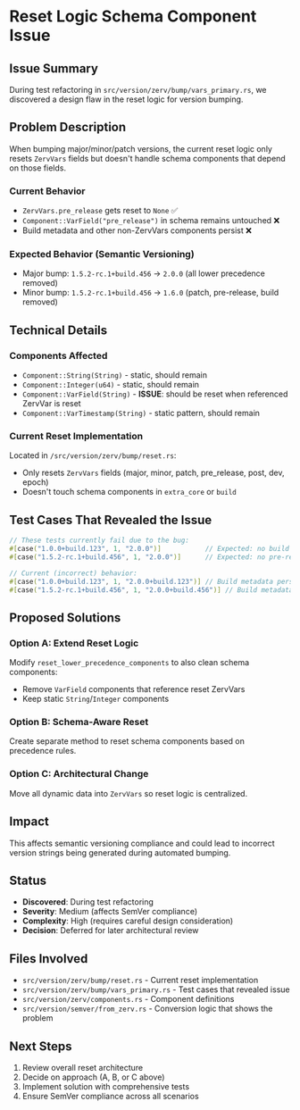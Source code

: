 # Reset Logic Schema Component Issue

## Issue Summary

During test refactoring in `src/version/zerv/bump/vars_primary.rs`, we discovered a design flaw in the reset logic for version bumping.

## Problem Description

When bumping major/minor/patch versions, the current reset logic only resets `ZervVars` fields but doesn't handle schema components that depend on those fields.

### Current Behavior

- `ZervVars.pre_release` gets reset to `None` ✅
- `Component::VarField("pre_release")` in schema remains untouched ❌
- Build metadata and other non-ZervVars components persist ❌

### Expected Behavior (Semantic Versioning)

- Major bump: `1.5.2-rc.1+build.456` → `2.0.0` (all lower precedence removed)
- Minor bump: `1.5.2-rc.1+build.456` → `1.6.0` (patch, pre-release, build removed)

## Technical Details

### Components Affected

- `Component::String(String)` - static, should remain
- `Component::Integer(u64)` - static, should remain
- `Component::VarField(String)` - **ISSUE**: should be reset when referenced ZervVar is reset
- `Component::VarTimestamp(String)` - static pattern, should remain

### Current Reset Implementation

Located in `/src/version/zerv/bump/reset.rs`:

- Only resets `ZervVars` fields (major, minor, patch, pre_release, post, dev, epoch)
- Doesn't touch schema components in `extra_core` or `build`

## Test Cases That Revealed the Issue

```rust
// These tests currently fail due to the bug:
#[case("1.0.0+build.123", 1, "2.0.0")]           // Expected: no build metadata
#[case("1.5.2-rc.1+build.456", 1, "2.0.0")]      // Expected: no pre-release or build

// Current (incorrect) behavior:
#[case("1.0.0+build.123", 1, "2.0.0+build.123")] // Build metadata persists
#[case("1.5.2-rc.1+build.456", 1, "2.0.0+build.456")] // Build metadata persists
```

## Proposed Solutions

### Option A: Extend Reset Logic

Modify `reset_lower_precedence_components` to also clean schema components:

- Remove `VarField` components that reference reset ZervVars
- Keep static `String`/`Integer` components

### Option B: Schema-Aware Reset

Create separate method to reset schema components based on precedence rules.

### Option C: Architectural Change

Move all dynamic data into `ZervVars` so reset logic is centralized.

## Impact

This affects semantic versioning compliance and could lead to incorrect version strings being generated during automated bumping.

## Status

- **Discovered**: During test refactoring
- **Severity**: Medium (affects SemVer compliance)
- **Complexity**: High (requires careful design consideration)
- **Decision**: Deferred for later architectural review

## Files Involved

- `src/version/zerv/bump/reset.rs` - Current reset implementation
- `src/version/zerv/bump/vars_primary.rs` - Test cases that revealed issue
- `src/version/zerv/components.rs` - Component definitions
- `src/version/semver/from_zerv.rs` - Conversion logic that shows the problem

## Next Steps

1. Review overall reset architecture
2. Decide on approach (A, B, or C above)
3. Implement solution with comprehensive tests
4. Ensure SemVer compliance across all scenarios
